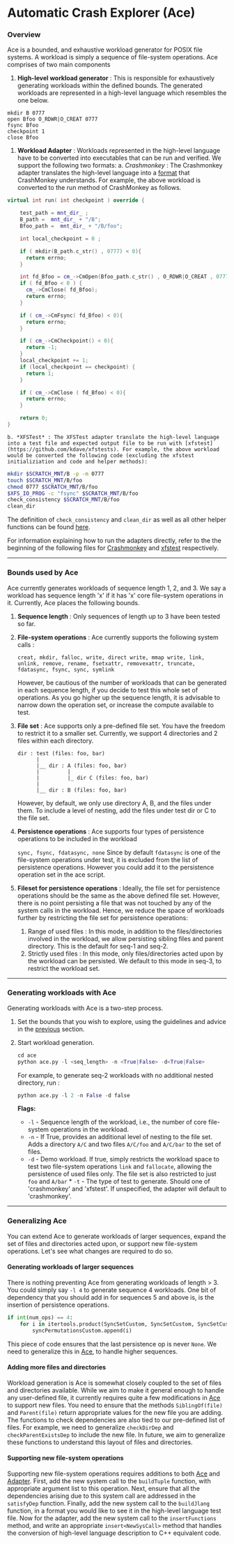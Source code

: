 # Automatic Crash Explorer (Ace) #

### Overview ###
Ace is a bounded, and exhaustive workload generator for POSIX file systems. A workload is simply a sequence of file-system operations. Ace comprises of two main components

1. **High-level workload generator** : This is responsible for exhaustively generating workloads within the defined bounds. The generated workloads are represented in a high-level language which resembles the one below.
```
mkdir B 0777
open Bfoo O_RDWR|O_CREAT 0777
fsync Bfoo
checkpoint 1
close Bfoo
```

1. **Workload Adapter** : Workloads represented in the high-level language have to be converted into executables that can be run and verified. We support the following two formats:
	a. *Crashmonkey* : The Crashmonkey adapter translates the high-level language into a [format](workload.md) that CrashMonkey understands. For example, the above workload is converted to the run method of CrashMonkey as follows.

```c++
virtual int run( int checkpoint ) override {

    test_path = mnt_dir_ ;
    B_path =  mnt_dir_ + "/B";
    Bfoo_path =  mnt_dir_ + "/B/foo";

    int local_checkpoint = 0 ;

    if ( mkdir(B_path.c_str() , 0777) < 0){
      return errno;
    }

    int fd_Bfoo = cm_->CmOpen(Bfoo_path.c_str() , O_RDWR|O_CREAT , 0777);
    if ( fd_Bfoo < 0 ) {
      cm_->CmClose( fd_Bfoo);
      return errno;
    }

    if ( cm_->CmFsync( fd_Bfoo) < 0){
      return errno;
    }

    if ( cm_->CmCheckpoint() < 0){
      return -1;
    }
    local_checkpoint += 1;
    if (local_checkpoint == checkpoint) {
      return 1;
    }

    if ( cm_->CmClose ( fd_Bfoo) < 0){
      return errno;
    }

    return 0;
}
```

	b. *XFSTest* : The XFSTest adapter translate the high-level language into a test file and expected output file to be run with [xfstest](https://github.com/kdave/xfstests). For example, the above workload would be converted the following code (excluding the xfstest initializiation and code and helper methods):
	
```bash
mkdir $SCRATCH_MNT/B -p -m 0777
touch $SCRATCH_MNT/B/foo
chmod 0777 $SCRATCH_MNT/B/foo
$XFS_IO_PROG -c "fsync" $SCRATCH_MNT/B/foo
check_consistency $SCRATCH_MNT/B/foo
clean_dir
```

The definition of `check_consistency` and `clean_dir` as well as all other helper functions can be found [here](../ace/base_xfstest.sh).

For information explaining how to run the adapters directly, refer to the the beginning of the following files for [Crashmonkey](../ace/cmAdapter.py) and [xfstest](../ace/xfstestAdapter.py) respectively.

---
### Bounds used by Ace ###

Ace currently generates workloads of sequence length 1, 2, and 3. We say a workload has sequence length 'x' if it has 'x' core file-system operations in it. Currently, Ace places the following bounds.

1. **Sequence length** : Only sequences of length up to 3 have been tested so far.

2. **File-system operations** : Ace currently supports the following system calls :

    `creat, mkdir, falloc, write, direct write, mmap write, link, unlink, remove, rename, fsetxattr, removexattr, truncate, fdatasync, fsync, sync, symlink`

    However, be cautious of the number of workloads that can be generated in each sequence length, if you decide to test this whole set of operations. As you go higher up the sequence length, it is advisable to narrow down the operation set, or increase the compute available to test.

3. **File set** : Ace supports only a pre-defined file set. You have the freedom to restrict it to a smaller set. Currently, we support 4 directories and 2 files within each directory.

    ```
    dir : test (files: foo, bar)
          |
          |__ dir : A (files: foo, bar)
          |         |
          |         |_ dir C (files: foo, bar)
          |
          |__ dir : B (files: foo, bar)
    ```

    However, by default, we only use directory A, B, and the files under them. To include a level of nesting, add the files under test dir or C to the file set.

4. **Persistence operations** : Ace supports four types of persistence operations to be included in the workload

    `sync, fsync, fdatasync, none`
    Since by default `fdatasync` is one of the file-system operations under test, it is excluded from the list of persistence operations. However you could add it to the persistence operation set in the ace script.

5. **Fileset for persistence operations** : Ideally, the file set for persistence operations should be the same as the above defined file set. However, there is no point persisting a file that was not touched by any of the system calls in the workload. Hence, we reduce the space of workloads further by restricting the file set for persistence operations:
      1. Range of used files : In this mode, in addition to the files/directories involved in the workload, we allow persisting sibling files and parent directory. This is the default for seq-1 and seq-2.
      2. Strictly used files : In this mode, only files/directories acted upon by the workload can be persisted. We default to this mode in seq-3, to restrict the workload set.

___
### Generating workloads with Ace ###

Generating workloads with Ace is a two-step process.

  1. Set the bounds that you wish to explore, using the guidelines and advice in the [previous](#bounds-used-by-ace) section.

  2. Start workload generation.

      ```python
      cd ace
      python ace.py -l <seq_length> -n <True|False> -d<True|False>
      ```
      For example, to generate seq-2 workloads with no additional nested directory, run :
      ```python
      python ace.py -l 2 -n False -d false
      ```

      **Flags:**

      * `-l` - Sequence length of the workload, i.e., the number of core file-system operations in the workload.
      * `-n` - If True, provides an additional level of nesting to the file set. Adds a directory `A/C` and two files `A/C/foo` and `A/C/bar` to the set of files.
      * `-d` - Demo workload. If true, simply restricts the workload space to test two file-system operations `link` and `fallocate`, allowing the persistence of used files only. The file set is also restricted to just `foo` and `A/bar`
			* `-t` - The type of test to generate. Should one of 'crashmonkey' and 'xfstest'. If unspecified, the adapter will default to 'crashmonkey'.

___
### Generalizing Ace ###
You can extend Ace to generate workloads of larger sequences, expand the set of files and directories acted upon, or support new file-system operations. Let's see what changes are required to do so.

#### Generating workloads of larger sequences ####

There is nothing preventing Ace from generating workloads of length > 3. You could simply say `-l 4` to generate sequence 4 workloads. One bit of dependency that you should add in for sequences 5 and above is, is the insertion of persistence operations.

```python
if int(num_ops) == 4:
    for i in itertools.product(SyncSetCustom, SyncSetCustom, SyncSetCustom, SyncSetNoneCustom):
        syncPermutationsCustom.append(i)
```
This piece of code ensures that the last persistence op is never `None`. We need to generalize this in [Ace](../ace/ace.py), to handle higher sequences.

#### Adding more files and directories ####

Workload generation is Ace is somewhat closely coupled to the set of files and directories available. While we aim to make it general enough to handle any user-defined file, it currently requires quite a few modifications in [Ace](../ace/ace.py) to support new files. You need to ensure that the methods `SiblingOf(file)` and `Parent(file)` return appropriate values for the new file you are adding. The functions to check dependencies are also tied to our pre-defined list of files. For example, we need to generalize `checkDirDep` and `checkParentExistsDep` to include the new file. In future, we aim to generalize these functions to understand this layout of files and directories.

#### Supporting new file-system operations ####

Supporting new file-system operations requires additions to both [Ace](../ace/ace.py) and [Adapter](../ace/cmAdapter.py). First, add the new system call to the `buildTuple` function, with appropriate argument list to this operation. Next, ensure that all the dependencies arising due to this system call are addressed in the `satisfyDep` function. Finally, add the new system call to the `buildJlang` function, in a format you would like to see it in the high-level language test file. Now for the adapter, add the new system call to the `insertFunctions` method, and write an appropriate `insert<NewSysCall>` method that handles the conversion of high-level language description to C++ equivalent code.
